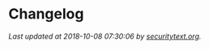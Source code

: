 # Changelog

_Last updated at 2018-10-08 07:30:06 by [securitytext.org](https://securitytext.org)._
